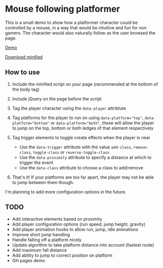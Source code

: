 Mouse following platformer
==========================

This is a small demo to show how a platformer character could be controlled by a mouse, in a way that would be intuitive and fun for non gamers. The character would also naturally follow as the user browsed the page.

[Demo](http://peterjwest.github.io/follow_platformer/)

[Download minified](https://raw.githubusercontent.com/peterjwest/follow_platformer/master/dist/follower.min.js)

## How to use

1. Include the minified script on your page (recommended at the bottom of the body tag)

2. Include jQuery on the page before the script

3. Tag the player character using the `data-player` attribtute

4. Tag platforms for the player to run on using `data-platform="top"`, `data-platform="bottom"` or `data-platform="both"`, these will allow the player to jump on the top, bottom or both ledges of that element respectively

5. Tag trigger elements to toggle create effects when the player is near

    - Use the `data-trigger` attribute with the value `add-class`, `remove-class`, `toggle-class` or `reverse-toggle-class`
    - Use the `data-proximity` attribute to specify a distance at which to trigger the event
    - Use the `data-class` attribute to choose a class to add/remove

6. That's it! If your platforms are too far apart, the player may not be able to jump between them though.

I'm planning to add more configuration options in the future.


## TODO

- Add interactive elements based on proximity
- Add player configuration options (run speed, jump height, gravity)
- Add player animation hooks to allow run, jump, idle animations
- Improve short jump handling
- Handle falling off a platform nicely
- Update algorithm to take platform distance into account (fastest route)
- Add maximum fall distance
- Add ability to jump to correct position on platform
- GH pages demo
